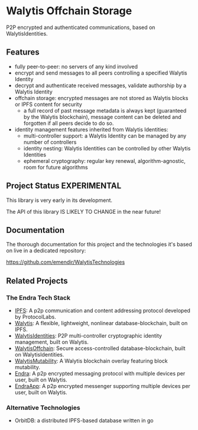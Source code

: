 # Walytis Offchain Storage

P2P encrypted and authenticated communications, based on WalytisIdentities.
## Features

- fully peer-to-peer: no servers of any kind involved
- encrypt and send messages to all peers controlling a specified Walytis Identity
- decrypt and authenticate received messages, validate authorship by a Walytis Identity
- offchain storage: encrypted messages are not stored as Walytis blocks or IPFS content for security
	- a full record of past message metadata is always kept (guaranteed by the Walytis blockchain), message content can be deleted and forgotten if all peers decide to do so.
- identity management features inherited from Walytis Identities:
	- multi-controller support: a Walytis Identity can be managed by any number of controllers
	- identity nesting: Walytis Identities can be controlled by other Walytis Identities
	- ephemeral cryptography: regular key renewal, algorithm-agnostic, room for future algorithms

## Project Status **EXPERIMENTAL**

This library is very early in its development.

The API of this library IS LIKELY TO CHANGE in the near future!

## Documentation

The thorough documentation for this project and the technologies it's based on live in a dedicated repository:

https://github.com/emendir/WalytisTechnologies


## Related Projects
### The Endra Tech Stack

- [IPFS](https://ipfs.tech):  A p2p communication and content addressing protocol developed by ProtocolLabs.
- [Walytis](https://github.com/emendir/Walytis_Beta): A flexible, lightweight, nonlinear database-blockchain, built on IPFS.
- [WalytisIdentities](https://github.com/emendir/WalytisIdentities): P2P multi-controller cryptographic identity management, built on Walytis.
- [WalytisOffchain](https://github.com/emendir/WalytisOffchain): Secure access-controlled database-blockchain, built on WalytisIdentities.
- [WalytisMutability](https://github.com/emendir/WalytisMutability): A Walytis blockchain overlay featuring block mutability.
- [Endra](https://github.com/emendir/Endra): A p2p encrypted messaging protocol with multiple devices per user, built on Walytis.
- [EndraApp](https://github.com/emendir/EndraApp): A p2p encrypted messenger supporting multiple devices per user, built on Walytis.

### Alternative Technologies
- OrbitDB: a distributed IPFS-based database written in go
